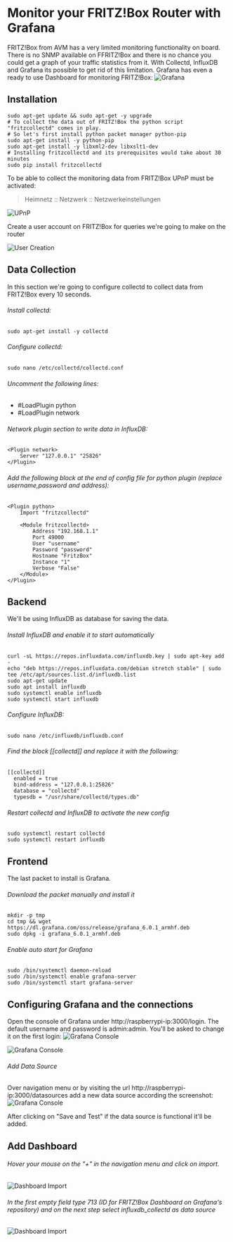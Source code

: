 # Monitor your FRITZ!Box Router with Grafana
FRITZ!Box from AVM has a very limited monitoring functionality on board. There is no SNMP available on FFRITZ!Box and there is no chance you could get a graph of your traffic statistics from it.
With Collectd, InfluxDB and Grafana its possible to get rid of this limitation. Grafana has even a ready to use Dashboard for monitoring FRITZ!Box:
![Grafana](https://grafana.com/api/dashboards/713/images/2258/image)

## Installation
```
sudo apt-get update && sudo apt-get -y upgrade
# To collect the data out of FRITZ!Box the python script "fritzcollectd" comes in play. 
# So let's first install python packet manager python-pip
sudo apt-get install -y python-pip
sudo apt-get install -y libxml2-dev libxslt1-dev
# Installing fritzcollectd and its prerequisites would take about 30 minutes
sudo pip install fritzcollectd
```
To be able to collect the monitoring data from FRITZ!Box UPnP must be activated:
>Heimnetz :: Netzwerk :: Netzwerkeinstellungen

![UPnP](https://blog.butenostfreesen.de/2018/10/11/Fritz-Box-Monitoring-mit-Grafana-und-Raspberry/85863940829962f886f51bb191d73615.png)

Create a user account on FRITZ!Box for queries we're going to make on the router

![User Creation](https://blog.butenostfreesen.de/2018/10/11/Fritz-Box-Monitoring-mit-Grafana-und-Raspberry/9c55f8ea21d20fa03570d6ebc39db0e2.png)

## Data Collection
In this section we're going to configure collectd to collect data from FRITZ!Box every 10 seconds.

###### Install collectd:
```
sudo apt-get install -y collectd
```
###### Configure collectd:
```
sudo nano /etc/collectd/collectd.conf
```
###### Uncomment the following lines:
 - #LoadPlugin python
 - #LoadPlugin network
###### Network plugin section to write data in InfluxDB:
```
<Plugin network>
    Server "127.0.0.1" "25826"
</Plugin>
```

###### Add the following block at the end of config file for python plugin (replace username,password and address):
```
<Plugin python>
    Import "fritzcollectd"

    <Module fritzcollectd>
        Address "192.168.1.1"
        Port 49000
        User "username"
        Password "password"
        Hostname "FritzBox"
        Instance "1"
        Verbose "False"
    </Module>
</Plugin>
```

## Backend
We'll be using InfluxDB as database for saving the data.
###### Install InfluxDB and enable it to start automatically
```
curl -sL https://repos.influxdata.com/influxdb.key | sudo apt-key add -
echo "deb https://repos.influxdata.com/debian stretch stable" | sudo tee /etc/apt/sources.list.d/influxdb.list
sudo apt-get update
sudo apt install influxdb
sudo systemctl enable influxdb
sudo systemctl start influxdb
```

###### Configure InfluxDB:
```
sudo nano /etc/influxdb/influxdb.conf
```
###### Find the block [[collectd]] and replace it with the following:
```
[[collectd]]
  enabled = true
  bind-address = "127.0.0.1:25826"
  database = "collectd"
  typesdb = "/usr/share/collectd/types.db"
```
###### Restart collectd and InfluxDB to activate the new config
```
sudo systemctl restart collectd 
sudo systemctl restart influxdb
```

## Frontend
The last packet to install is Grafana.
###### Download the packet manually and install it
```
mkdir -p tmp
cd tmp && wget https://dl.grafana.com/oss/release/grafana_6.0.1_armhf.deb
sudo dpkg -i grafana_6.0.1_armhf.deb
```

###### Enable auto start for Grafana
```
sudo /bin/systemctl daemon-reload
sudo /bin/systemctl enable grafana-server
sudo /bin/systemctl start grafana-server
```
## Configuring Grafana and the connections
Open the console of Grafana under http://raspberrypi-ip:3000/login. The default username and password is admin:admin. You'll be asked to change it on the first login:
![Grafana Console](https://blog.butenostfreesen.de/2018/10/11/Fritz-Box-Monitoring-mit-Grafana-und-Raspberry/b4806c57c622543298ee39520bb687b5.png)

![Grafana Console](https://blog.butenostfreesen.de/2018/10/11/Fritz-Box-Monitoring-mit-Grafana-und-Raspberry/b78cabf6e6ebcacf92b4cade46ee9a4e.png)

###### Add Data Source
Over navigation menu or by visiting the url http://raspberrypi-ip:3000/datasources add a new data source according the screenshot:
![Grafana Console](https://blog.butenostfreesen.de/2018/10/11/Fritz-Box-Monitoring-mit-Grafana-und-Raspberry/b02f416e4d98890e004bc4ba0af91f1c.png)

After clicking on "Save and Test" if the data source is functional it'll be added.

## Add Dashboard
###### Hover your mouse on the "+" in the navigation menu and click on import. 
![Dashboard Import](https://blog.butenostfreesen.de/2018/10/11/Fritz-Box-Monitoring-mit-Grafana-und-Raspberry/d7ChmhUybQPnznal.png)

###### In the first empty field type 713 (ID for FRITZ!Box Dashboard on Grafana's repository) and on the next step select influxdb_collectd as data source
![Dashboard Import](https://blog.butenostfreesen.de/2018/10/11/Fritz-Box-Monitoring-mit-Grafana-und-Raspberry/SrhYQOWcLORLKO4F.png)
